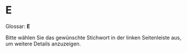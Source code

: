 # E

Glossar: **E**

Bitte wählen Sie das gewünschte Stichwort in der linken Seitenleiste aus, um weitere Details anzuzeigen.